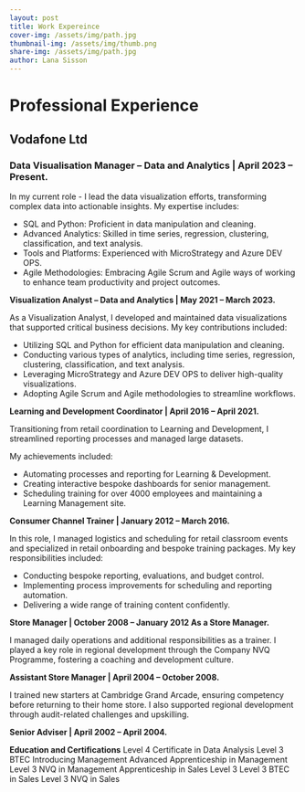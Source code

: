 ```yaml
---
layout: post
title: Work Expereince
cover-img: /assets/img/path.jpg
thumbnail-img: /assets/img/thumb.png
share-img: /assets/img/path.jpg
author: Lana Sisson
---
```


# Professional Experience #

## Vodafone Ltd ##

### Data Visualisation Manager – Data and Analytics | April 2023 – Present. ###

In my current role - I lead the data visualization efforts, transforming complex data into actionable insights. My expertise includes:

* SQL and Python: Proficient in data manipulation and cleaning.
* Advanced Analytics: Skilled in time series, regression, clustering, classification, and text analysis.
* Tools and Platforms: Experienced with MicroStrategy and Azure DEV OPS.
* Agile Methodologies: Embracing Agile Scrum and Agile ways of working to enhance team productivity and project outcomes.

**Visualization Analyst – Data and Analytics | May 2021 – March 2023.**

As a Visualization Analyst, I developed and maintained data visualizations that supported critical business decisions. My key contributions included:

* Utilizing SQL and Python for efficient data manipulation and cleaning.
* Conducting various types of analytics, including time series, regression, clustering, classification, and text analysis.
* Leveraging MicroStrategy and Azure DEV OPS to deliver high-quality visualizations.
* Adopting Agile Scrum and Agile methodologies to streamline workflows.

**Learning and Development Coordinator | April 2016 – April 2021.**

Transitioning from retail coordination to Learning and Development, I streamlined reporting processes and managed large datasets. 

My achievements included:
* Automating processes and reporting for Learning & Development.
* Creating interactive bespoke dashboards for senior management.
* Scheduling training for over 4000 employees and maintaining a Learning Management site.

**Consumer Channel Trainer | January 2012 – March 2016.**

In this role, I managed logistics and scheduling for retail classroom events and specialized in retail onboarding and bespoke training packages. 
My key responsibilities included:

* Conducting bespoke reporting, evaluations, and budget control.
* Implementing process improvements for scheduling and reporting automation.
* Delivering a wide range of training content confidently.

**Store Manager | October 2008 – January 2012 As a Store Manager.** 

I managed daily operations and additional responsibilities as a trainer. I played a key role in regional development through the Company NVQ Programme, fostering a coaching and development culture.

**Assistant Store Manager | April 2004 – October 2008.**

I trained new starters at Cambridge Grand Arcade, ensuring competency before returning to their home store. I also supported regional development through audit-related challenges and upskilling.

**Senior Adviser | April 2002 – April 2004.**

**Education and Certifications**
Level 4 Certificate in Data Analysis
Level 3 BTEC Introducing Management
Advanced Apprenticeship in Management
Level 3 NVQ in Management
Apprenticeship in Sales Level 3
Level 3 BTEC in Sales
Level 3 NVQ in Sales
